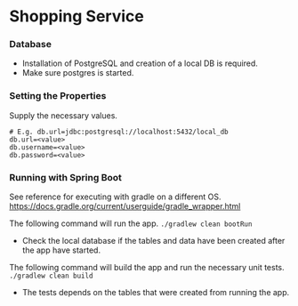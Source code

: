 Shopping Service
================

### Database
* Installation of PostgreSQL and creation of a local DB is required.
* Make sure postgres is started.

### Setting the Properties
Supply the necessary values.
```
# E.g. db.url=jdbc:postgresql://localhost:5432/local_db
db.url=<value>
db.username=<value>
db.password=<value>
```

### Running with Spring Boot

See reference for executing with gradle on a different OS.
https://docs.gradle.org/current/userguide/gradle_wrapper.html

The following command will run the app.
`./gradlew clean bootRun`

* Check the local database if the tables and data have been created after the app have started.

The following command will build the app and run the necessary unit tests.
`./gradlew clean build`

* The tests depends on the tables that were created from running the app.